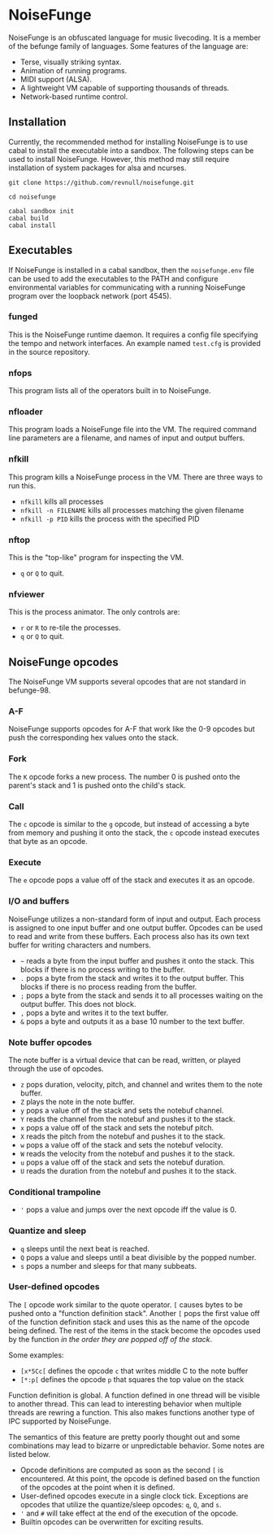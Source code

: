 # NoiseFunge

NoiseFunge is an obfuscated language for music livecoding. It is a member of
the befunge family of languages. Some features of the language are:

- Terse, visually striking syntax.
- Animation of running programs.
- MIDI support (ALSA).
- A lightweight VM capable of supporting thousands of threads.
- Network-based runtime control.

## Installation

Currently, the recommended method for installing NoiseFunge is to use cabal
to install the executable into a sandbox. The following steps can be used to
install NoiseFunge. However, this method may still require installation of
system packages for alsa and ncurses.

```
git clone https://github.com/revnull/noisefunge.git

cd noisefunge

cabal sandbox init
cabal build
cabal install
```

## Executables

If NoiseFunge is installed in a cabal sandbox, then the `noisefunge.env` file
can be used to add the executables to the PATH and configure environmental
variables for communicating with a running NoiseFunge program over the loopback
network (port 4545).

### funged

This is the NoiseFunge runtime daemon. It requires a config file specifying
the tempo and network interfaces. An example named `test.cfg` is provided
in the source repository.

### nfops

This program lists all of the operators built in to NoiseFunge.

### nfloader

This program loads a NoiseFunge file into the VM. The required command line
parameters are a filename, and names of input and output buffers.

### nfkill

This program kills a NoiseFunge process in the VM. There are three ways to run
this.

- `nfkill` kills all processes
- `nfkill -n FILENAME` kills all processes matching the given filename
- `nfkill -p PID` kills the process with the specified PID

### nftop

This is the "top-like" program for inspecting the VM.

- `q` or `Q` to quit.

### nfviewer

This is the process animator. The only controls are:

- `r` or `R` to re-tile the processes.
- `q` or `Q` to quit.

## NoiseFunge opcodes

The NoiseFunge VM supports several opcodes that are not standard in befunge-98.

### A-F

NoiseFunge supports opcodes for A-F that work like the 0-9 opcodes but push the
corresponding hex values onto the stack.

### Fork

The `K` opcode forks a new process. The number 0 is pushed onto the parent's
stack and 1 is pushed onto the child's stack.

### Call

The `c` opcode is similar to the `g` opcode, but instead of accessing a byte
from memory and pushing it onto the stack, the `c` opcode instead executes
that byte as an opcode.

### Execute

The `e` opcode pops a value off of the stack and executes it as an opcode.

### I/O and buffers

NoiseFunge utilizes a non-standard form of input and output. Each process is
assigned to one input buffer and one output buffer. Opcodes can be used to
read and write from these buffers. Each process also has its own text buffer
for writing characters and numbers.

- `~` reads a byte from the input buffer and pushes it onto the stack. This
blocks if there is no process writing to the buffer.
- `.` pops a byte from the stack and writes it to the output buffer. This
blocks if there is no process reading from the buffer.
- `;` pops a byte from the stack and sends it to all processes waiting on the
output buffer. This does not block.
- `,` pops a byte and writes it to the text buffer.
- `&` pops a byte and outputs it as a base 10 number to the text buffer.

###  Note buffer opcodes

The note buffer is a virtual device that can be read, written, or played
through the use of opcodes.

- `z` pops duration, velocity, pitch, and channel and writes them to the note
buffer.
- `Z` plays the note in the note buffer.
- `y` pops a value off of the stack and sets the notebuf channel.
- `Y` reads the channel from the notebuf and pushes it to the stack.
- `x` pops a value off of the stack and sets the notebuf pitch.
- `X` reads the pitch from the notebuf and pushes it to the stack.
- `w` pops a value off of the stack and sets the notebuf velocity.
- `W` reads the velocity from the notebuf and pushes it to the stack.
- `u` pops a value off of the stack and sets the notebuf duration.
- `U` reads the duration from the notebuf and pushes it to the stack.

### Conditional trampoline

- `'` pops a value and jumps over the next opcode iff the value is 0.

### Quantize and sleep

- `q` sleeps until the next beat is reached.
- `Q` pops a value and sleeps until a beat divisible by the popped number.
- `s` pops a number and sleeps for that many subbeats.

### User-defined opcodes

The `[` opcode work similar to the quote operator. `[` causes bytes to
be pushed onto a "function definition stack". Another `[` pops the first
value off of the function definition stack and uses this as the name of the
opcode being defined. The rest of the items in the stack become the opcodes
used by the function *in the order they are popped off of the stack*.

Some examples:

- `[x*5Cc[` defines the opcode `c` that writes middle C to the note buffer
- `[*:p[` defines the opcode `p` that squares the top value on the stack

Function definition is global. A function defined in one thread will be
visible to another thread. This can lead to interesting behavior when
multiple threads are rewring a function. This also makes functions another
type of IPC supported by NoiseFunge.

The semantics of this feature are pretty poorly thought out and some
combinations may lead to bizarre or unpredictable behavior. Some notes are
listed below.

- Opcode definitions are computed as soon as the second `[` is encountered. At
this point, the opcode is defined based on the function of the opcodes at the
point when it is defined.
- User-defined opcodes execute in a single clock tick. Exceptions are opcodes
that utilize the quantize/sleep opcodes: `q`, `Q`, and `s`.
- `'` and `#` will take effect at the end of the execution of the opcode.
- Builtin opcodes can be overwritten for exciting results.
